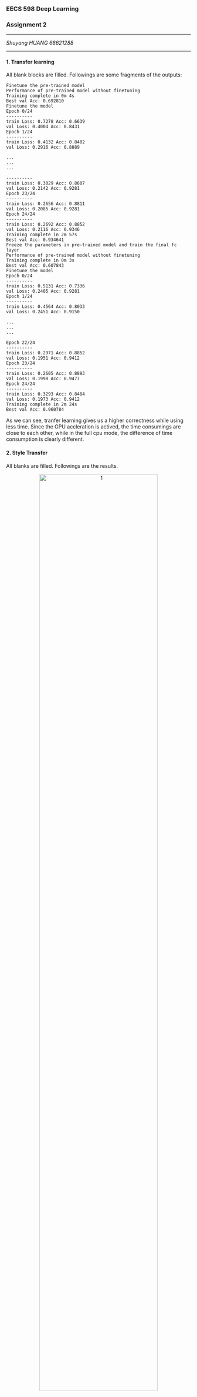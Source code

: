 ### EECS 598 Deep Learning
### Assignment 2
---
*Shuyang HUANG*
*68621288*

---

#### 1. Transfer learning

All blank blocks are filled.
Followings are some fragments of the outputs:
```
Finetune the pre-trained model
Performance of pre-trained model without finetuning
Training complete in 0m 4s
Best val Acc: 0.692810
Finetune the model
Epoch 0/24
----------
train Loss: 0.7278 Acc: 0.6639
val Loss: 0.4004 Acc: 0.8431
Epoch 1/24
----------
train Loss: 0.4132 Acc: 0.8402
val Loss: 0.2916 Acc: 0.8889

...
...
...

----------
train Loss: 0.3029 Acc: 0.8607
val Loss: 0.2142 Acc: 0.9281
Epoch 23/24
----------
train Loss: 0.2656 Acc: 0.8811
val Loss: 0.2085 Acc: 0.9281
Epoch 24/24
----------
train Loss: 0.2692 Acc: 0.8852
val Loss: 0.2116 Acc: 0.9346
Training complete in 2m 57s
Best val Acc: 0.934641
Freeze the parameters in pre-trained model and train the final fc layer
Performance of pre-trained model without finetuning
Training complete in 0m 3s
Best val Acc: 0.607843
Finetune the model
Epoch 0/24
----------
train Loss: 0.5131 Acc: 0.7336
val Loss: 0.2405 Acc: 0.9281
Epoch 1/24
----------
train Loss: 0.4564 Acc: 0.8033
val Loss: 0.2451 Acc: 0.9150

...
...
...

Epoch 22/24
----------
train Loss: 0.2971 Acc: 0.8852
val Loss: 0.1951 Acc: 0.9412
Epoch 23/24
----------
train Loss: 0.2605 Acc: 0.8893
val Loss: 0.1998 Acc: 0.9477
Epoch 24/24
----------
train Loss: 0.3293 Acc: 0.8484
val Loss: 0.1973 Acc: 0.9412
Training complete in 2m 24s
Best val Acc: 0.960784

```
As we can see, tranfer learning gives us a higher correctness while using less time. Since the GPU accleration is actived, the time consumings are close to each other, while in the full cpu mode, the difference of time consumption is clearly different.

#### 2. Style Transfer
All blanks are filled.
Followings are the results.
<center> <img src="./2.1.png" width = "80%" height = "80%" alt="1" align=center/> </center>
<center> <img src="./2.2.png" width = "80%" height = "80%" alt="1" align=center/> </center>
<center> <img src="./2.3.png" width = "80%" height = "80%" alt="1" align=center/> </center>
<center> <img src="./2.4.png" width = "80%" height = "80%" alt="1" align=center/> </center>
<center> <img src="./2.5.png" width = "80%" height = "80%" alt="1" align=center/> </center>
<center> <img src="./2.6.png" width = "80%" height = "80%" alt="1" align=center/> </center>
<center> <img src="./2.7.png" width = "80%" height = "80%" alt="1" align=center/> </center>
<center> <img src="./2.8.png" width = "80%" height = "80%" alt="1" align=center/> </center>
<center> <img src="./2.9.png" width = "80%" height = "80%" alt="1" align=center/> </center>
As we can see, style transfer works well. The losses decrese significantly, and the obtained figures somehow reflect the features the style source image.

#### 3. Forward and Backward propagation module for RNN
All blanks are filled.
<center> <img src="./p3.jpeg" width = "80%" height = "80%" alt="1" align=center/> </center>

#### 4. Forward and Backward propagation module for LSTM
All blanks are filled.
<center> <img src="./p4.2.jpeg" width = "80%" height = "80%" alt="1" align=center/> </center>
<center> <img src="./p4.4.jpeg" width = "80%" height = "80%" alt="1" align=center/> </center>

#### 5. Application to Image Captioning
All blanks are filled.
Followings are the results for image caption.

<center> <img src="./p5.1.png" width = "80%" height = "80%" alt="1" align=center/> </center>
<center> <img src="./p5.2.png" width = "80%" height = "80%" alt="1" align=center/> </center>
<center> <img src="./p5.3.png" width = "80%" height = "80%" alt="1" align=center/> </center>
<center> <img src="./p5.4.png" width = "80%" height = "80%" alt="1" align=center/> </center>
<center> <img src="./p5.5.png" width = "80%" height = "80%" alt="1" align=center/> </center>
<center> <img src="./p5.6.png" width = "80%" height = "80%" alt="1" align=center/> </center>
<center> <img src="./p5.7.png" width = "80%" height = "80%" alt="1" align=center/> </center>
<center> <img src="./p5.8.png" width = "80%" height = "80%" alt="1" align=center/> </center>
<center> <img src="./p5.9.png" width = "80%" height = "80%" alt="1" align=center/> </center>